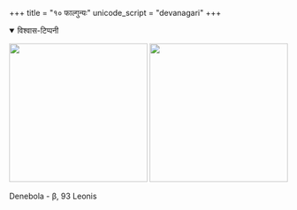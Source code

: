 +++
title = "१० फाल्गुन्यः"
unicode_script = "devanagari"
+++
<details open><summary>विश्वास-टिप्पनी</summary>

[<img src="/devaH/AryaH/hindukaH/lokAntaram/images/naxatram/wiki/maghA.png" width="250"/>](/devaH/AryaH/hindukaH/lokAntaram/images/naxatram/wiki/maghA.png)
[<img src="/devaH/AryaH/hindukaH/lokAntaram/images/naxatram/stellarium/uttara-phAlgunyau.png" width="250"/>](/devaH/AryaH/hindukaH/lokAntaram/images/naxatram/stellarium/uttara-phAlgunyau.png)

Denebola - β, 93 Leonis
</details>

